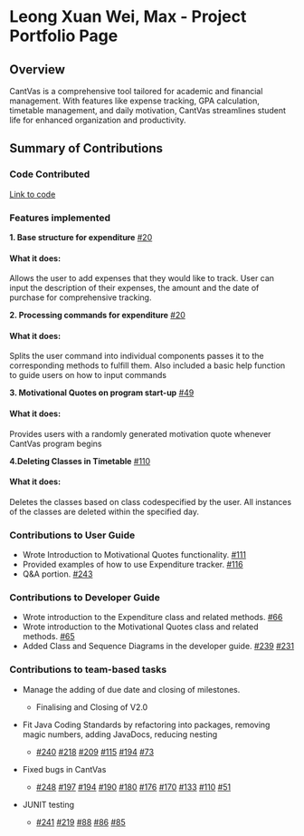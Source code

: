 # Leong Xuan Wei, Max - Project Portfolio Page

## Overview
CantVas is a comprehensive tool tailored for academic and financial management.
With features like expense tracking, GPA calculation, timetable management,
and daily motivation, CantVas streamlines student life for enhanced organization
and productivity.

## Summary of Contributions

### Code Contributed
[Link to code](https://nus-cs2113-ay2324s2.github.io/tp-dashboard/?search=mmaxx15&breakdown=true&sort=groupTitle%20dsc&sortWithin=title&since=2024-02-23&timeframe=commit&mergegroup=&groupSelect=groupByRepos&checkedFileTypes=docs~functional-code~test-code~other&tabOpen=true&tabType=authorship&tabAuthor=Mmaxx15&tabRepo=AY2324S2-CS2113-W13-3%2Ftp%5Bmaster%5D&authorshipIsMergeGroup=false&authorshipFileTypes=docs~functional-code~test-code~other&authorshipIsBinaryFileTypeChecked=false&authorshipIsIgnoredFilesChecked=false)

### Features implemented
**1. Base structure for expenditure**
[#20](https://github.com/AY2324S2-CS2113-W13-3/tp/pull/20)
#### What it does:
Allows the user to add expenses that they would like to track. User can input the description of their expenses, the amount and the date of purchase for comprehensive tracking.

**2. Processing commands for expenditure**
[#20](https://github.com/AY2324S2-CS2113-W13-3/tp/pull/20)
#### What it does:
Splits the user command into individual components passes it to the corresponding methods to fulfill them.
Also included a basic help function to guide users on how to input commands

**3. Motivational Quotes on program start-up**
[#49](https://github.com/AY2324S2-CS2113-W13-3/tp/pull/49)
#### What it does:
Provides users with a randomly generated motivation quote whenever CantVas program begins

**4.Deleting Classes in Timetable**
[#110](https://github.com/AY2324S2-CS2113-W13-3/tp/pull/110)
#### What it does:
Deletes the classes based on class codespecified by the user. All instances of the classes are deleted within the specified day.  

### Contributions to User Guide

- Wrote Introduction to Motivational Quotes functionality. [#111](https://github.com/AY2324S2-CS2113-W13-3/tp/pull/111)
- Provided examples of how to use Expenditure tracker. [#116](https://github.com/AY2324S2-CS2113-W13-3/tp/pull/116)
- Q&A portion. [#243](https://github.com/AY2324S2-CS2113-W13-3/tp/pull/243)

### Contributions to Developer Guide
- Wrote introduction to the Expenditure class and related methods. [#66](https://github.com/AY2324S2-CS2113-W13-3/tp/pull/66) 
- Wrote introduction to the Motivational Quotes class and related methods. [#65](https://github.com/AY2324S2-CS2113-W13-3/tp/pull/65)
- Added Class and Sequence Diagrams in the developer guide. [#239](https://github.com/AY2324S2-CS2113-W13-3/tp/pull/239) [#231](https://github.com/AY2324S2-CS2113-W13-3/tp/pull/231)

### Contributions to team-based tasks

- Manage the adding of due date and closing of milestones.
  - Finalising and Closing of V2.0
- Fit Java Coding Standards by refactoring into packages, removing magic numbers, adding JavaDocs, reducing nesting 
  - [#240](https://github.com/AY2324S2-CS2113-W13-3/tp/pull/240)
    [#218](https://github.com/AY2324S2-CS2113-W13-3/tp/pull/218)
    [#209](https://github.com/AY2324S2-CS2113-W13-3/tp/pull/209)
    [#115](https://github.com/AY2324S2-CS2113-W13-3/tp/pull/115)
    [#194](https://github.com/AY2324S2-CS2113-W13-3/tp/pull/107)
    [#73](https://github.com/AY2324S2-CS2113-W13-3/tp/pull/73)

- Fixed bugs in CantVas
  - [#248](https://github.com/AY2324S2-CS2113-W13-3/tp/pull/248)
    [#197](https://github.com/AY2324S2-CS2113-W13-3/tp/pull/197)
    [#194](https://github.com/AY2324S2-CS2113-W13-3/tp/pull/194)
    [#190](https://github.com/AY2324S2-CS2113-W13-3/tp/pull/190)
    [#180](https://github.com/AY2324S2-CS2113-W13-3/tp/pull/180)
    [#176](https://github.com/AY2324S2-CS2113-W13-3/tp/pull/176)
    [#170](https://github.com/AY2324S2-CS2113-W13-3/tp/pull/170)
    [#133](https://github.com/AY2324S2-CS2113-W13-3/tp/pull/133) 
    [#110](https://github.com/AY2324S2-CS2113-W13-3/tp/pull/110)
    [#51](https://github.com/AY2324S2-CS2113-W13-3/tp/pull/51)
  
- JUNIT testing
  - [#241](https://github.com/AY2324S2-CS2113-W13-3/tp/pull/241)
    [#219](https://github.com/AY2324S2-CS2113-W13-3/tp/pull/219)
    [#88](https://github.com/AY2324S2-CS2113-W13-3/tp/pull/88)
    [#86](https://github.com/AY2324S2-CS2113-W13-3/tp/pull/86)
    [#85](https://github.com/AY2324S2-CS2113-W13-3/tp/pull/85)